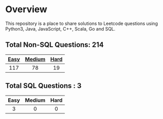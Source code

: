 # Overview

This repository is a place to share solutions to Leetcode questions using Python3, Java, JavaScript, C++, Scala, Go and SQL.


## Total Non-SQL Questions: 214

| [Easy](https://github.com/ezryn-zaharoff/leetcode-solutions/tree/master/01-easy) | [Medium](https://github.com/ezryn-zaharoff/leetcode-solutions/tree/master/02-medium) | [Hard](https://github.com/ezryn-zaharoff/leetcode-solutions/tree/master/03-hard) |
|:-----:|:------:|:----:|
|  117  |   78   |  19  |


## Total SQL Questions : 3

| Easy | Medium | Hard |
|:----:|:------:|:----:|
|   3  |    0   |   0  |
